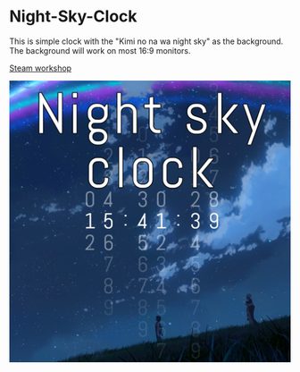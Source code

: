 # Night-Sky-Clock

This is simple clock with the "Kimi no na wa night sky" as the background.
The background will work on most 16:9 monitors.

[Steam workshop](https://steamcommunity.com/sharedfiles/filedetails/?id=1633725581)

![image](Img/preview.jpg "Preview")
